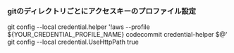 ### gitのディレクトリごとにアクセスキーのプロファイル設定
git config --local credential.helper '!aws --profile ${YOUR_CREDENTIAL_PROFILE_NAME} codecommit credential-helper $@'
git config --local credential.UseHttpPath true
